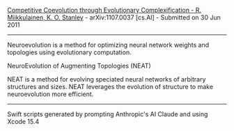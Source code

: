 [Competitive Coevolution through Evolutionary Complexification - R. Miikkulainen, K. O. Stanley](https://arxiv.org/abs/1107.0037) - arXiv:1107.0037 [cs.AI] - Submitted on 30 Jun 2011

- - - -

Neuroevolution is a method for optimizing neural network weights and topologies using evolutionary computation.

NeuroEvolution of Augmenting Topologies (NEAT)

NEAT is a method for evolving speciated neural networks of arbitrary structures and sizes. NEAT leverages the evolution of structure to make neuroevolution more efficient.

- - - -

Swift scripts generated by prompting Anthropic's AI Claude and using Xcode 15.4 

